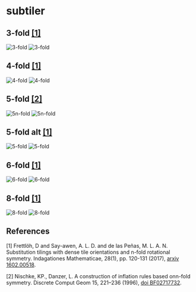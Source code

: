 # subtiler

## 3-fold [[1]](#1)

![3-fold](svg/fold3.svg)
![3-fold](svg/fold3_schematic.svg)

## 4-fold [[1]](#1)

![4-fold](svg/fold4.svg)
![4-fold](svg/fold4_schematic.svg)

## 5-fold [[2]](#2)

![5n-fold](svg/fold5n.svg)
![5n-fold](svg/fold5n_schematic.svg)

## 5-fold alt [[1]](#1)

![5-fold](svg/fold5.svg)
![5-fold](svg/fold5_schematic.svg)

## 6-fold [[1]](#1)

![6-fold](svg/fold6.svg)
![6-fold](svg/fold6_schematic.svg)

## 8-fold [[1]](#1)

![8-fold](svg/fold8.svg)
![8-fold](svg/fold8_schematic.svg)

## References

<a id="1">[1]</a>
Frettlöh, D and Say-awen, A. L. D. and de las Peñas, M. L. A. N.
Substitution tilings with dense tile orientations and n-fold rotational symmetry.
Indagationes Mathematicae, 28(1), pp. 120-131 (2017), [arxiv 1602.00518](https://arxiv.org/pdf/1602.00518.pdf).

<a id="2">[2]</a>
Nischke, KP., Danzer, L.
A construction of inflation rules based onn-fold symmetry.
Discrete Comput Geom 15, 221–236 (1996), [doi BF02717732](https://doi.org/10.1007/BF02717732).
